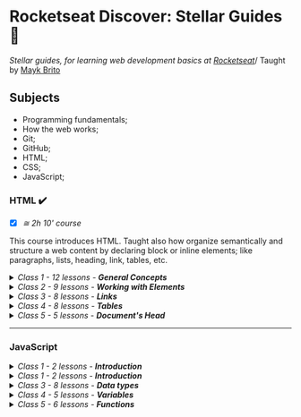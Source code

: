 # Rocketseat Discover: Stellar Guides​ :rocket:

_Stellar guides, for learning web development basics at [Rocketseat](https://rocketseat.com.br/)_/
Taught by [Mayk Brito](https://github.com/maykbrito/)

## Subjects

- Programming fundamentals;
- How the web works;
- Git;
- GitHub; ​​
- HTML;
- CSS;
- JavaScript;

### HTML :heavy_check_mark:

- [x] _≅ 2h 10' course_

This course introduces HTML. Taught also how organize semantically and structure a web content by declaring block or inline elements; like paragraphs, lists, heading, link, tables, etc.

<details>
     <summary><em>Class 1 - 12 lessons - <strong>General Concepts</strong></em>
     </summary>
<ol>
	<li>☑️ Opening </li>
    <li>☑️ Installing the HTML preview plugin</li>
    <li>☑️ What is HTML</li>
    <li>☑️ Comments</li>
	<li>☑️ Tag's anatomy</li>
    <li>☑️ Attributes</li>
    <li>☑️ Global Attributes</li>
	<li>☑️ Nesting and hierarchy</li>
    <li>☑️ Let's Practice!</li>   
    <li>☑️ Reserved keywords</li>   
    <li>☑️ Document's anatomy</li>   
    <li>☑️ Creating projects</li>
    </ol>
 </details>
 <details>
     <summary><em>Class 2 - 9 lessons - <strong>Working with Elements</strong></em>
     </summary>
<ol>
	<li>☑️ Semantics </li>
    <li>☑️ Headings and paragraphs</li>
    <li>☑️ Lists</li>
    <li>☑️ Quotations</li>
	<li>☑️ Abbreviations</li>
    <li>☑️ Adresses</li>
    <li>☑️ Description list</li>
	<li>☑️ Displaying code</li>
    <li>☑️ General elements</li>   
    <li>☑️ Reserved keywords</li>   
    <li>☑️ Document's anatomy</li>   
    <li>☑️ Generic container elements</li>
    </ol>
 </details>
  <details>
     <summary><em>Class 3 - 8 lessons - <strong>Links</strong></em>
     </summary>
<ol>
	<li>☑️ Presenting anchor tag</li>
	<li>☑️ Using &lt;a&gt;</li>
	<li>☑️ &lt;a&gt; and its within content</li>
	<li>☑️ URLs and paths</li>
	<li>☑️ How to navigate on directories</li>
	<li>☑️ Absolute paths and relative paths</li>
	<li>☑️ Assessment</li>
	<li>☑️ Assessment guided solution</li>
    </ol>
 </details>
  <details>
     <summary><em>Class 4 - 8 lessons - <strong>Tables</strong></em>
     </summary>
<ol>
	<li>☑️ Tables</li>
	<li>☑️ Basic table</li>
	<li>☑️ Organizing table</li>
	<li>☑️ Complex table</li>
	<li>☑️ Complex THead</li>
	<li>☑️ Complex TBody</li>
	<li>☑️ Improving with colgroup</li>
	<li>☑️ Improving accessibility</li>
    </ol>
 </details>
  <details>
     <summary><em>Class 5 - 5 lessons - <strong>Document's Head</strong></em>
     </summary>
<ol>
	<li>☑️ &lt;head&gt;</li>
	<li>☑️ &lt;meta&gt;</li>
	<li>☑️ Favicon</li>
	<li>☑️ Meta SEO</li>
	<li>☑️ Meta Social</li>
    </ol>
 </details>
<hr>

### JavaScript

<details>
    <summary>
        <em>Class 1 - 2 lessons - <strong>Introduction</strong></em>
    </summary>
    <ol>
	    <li>☑️ Opening</li>
	    <li>☑️ What is JavaScript</li>
    </ol>
</details>

<details>
    <summary>
        <em>Class 1 - 2 lessons - <strong>Introduction</strong></em>
    </summary>
    <ol>
    	<li>☑️ JavaScript Syntax</li>
	    <li>☑️ How to run JavaScript</li>
	    <li>☑️ Adding JS files to your front-end project</li>
	    <li>☑️ Comments in JavaScript</li>
    </ol>
</details>

<details>
    <summary>
        <em>Class 3 - 8 lessons - <strong>Data types</strong></em>
    </summary>
    <ol>
    	<li>☑️ Introduction to data types</li>
    	<li>☑️ String</li>
    	<li>☑️ Number</li>
    	<li>☑️ Boolean  </li>
    	<li>☑️ Undefined vs Null</li>
    	<li>☑️ Object</li>
    	<li>☑️ Array</li>
    	<li>☑️ Conclusion</li>
    </ol>
</details>

<details>
    <summary>
        <em>Class 4 - 5 lessons - <strong>Variables</strong></em>
    </summary>
    <ol>
    	<li>☑️ Knowing variables</li>
    	<li>☑️ Dynamic types</li>
    	<li>☑️ Scope and var keyword</li>
    	<li>☑️ Scope, let and const</li>
    	<li>☑️ Naming variables</li>
    </ol>
</details>

<details>
    <summary>
        <em>Class 5 - 6 lessons - <strong>Functions</strong></em>
    </summary>
    <ol>
    	<li>☑️ Functions</li>
    	<li>☑️ Arguments and parameters</li>
    	<li>☑️ Obtaining values by return</li>
    	<li>☑️ Another glaze into functions</li>
    	<li>☑️ Function scope</li>
    </ol>
</details>
